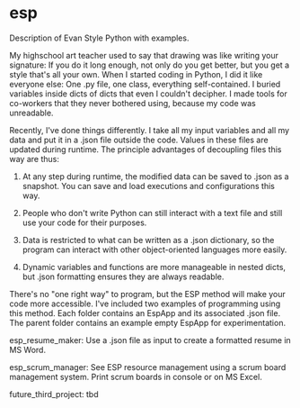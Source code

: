 # esp
Description of Evan Style Python with examples.

My highschool art teacher used to say that drawing was like writing your
signature: If you do it long enough, not only do you get better,
but you get a style that's all your own. When I started coding in
Python, I did it like everyone else: One .py file, one class,
everything self-contained. I buried variables inside dicts of
dicts that even I couldn't decipher. I made tools for co-workers
that they never bothered using, because my code was unreadable.

Recently, I've done things differently. I take all my input
variables and all my data and put it in a .json file outside the
code. Values in these files are updated during runtime. The
principle advantages of decoupling files this way are thus:

1) At any step during runtime, the modified data can be saved
to .json as a snapshot. You can save and load executions and
configurations this way.

2) People who don't write Python can still interact with a text
file and still use your code for their purposes.

3) Data is restricted to what can be written as a .json dictionary,
so the program can interact with other object-oriented languages
more easily.

4) Dynamic variables and functions are more manageable in nested
dicts, but .json formatting ensures they are always readable.

There's no "one right way" to program, but the ESP
method will make your code more accessible. I've included
two examples of programming using this method.
Each folder contains an EspApp and its associated .json file.
The parent folder contains an example empty EspApp for
experimentation.

esp_resume_maker: Use a .json file as input to create a
formatted resume in MS Word.

esp_scrum_manager: See ESP resource management using a scrum
board management system. Print scrum boards in console or
on MS Excel.

future_third_project: tbd
